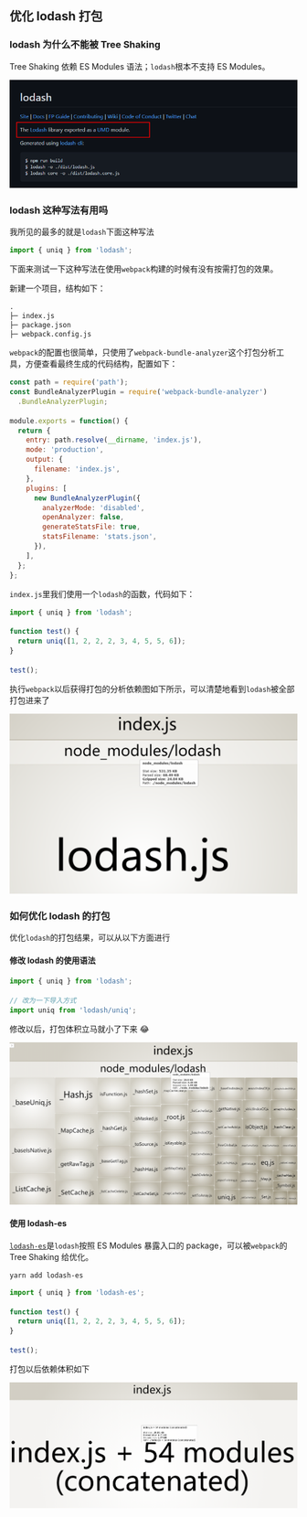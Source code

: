 ## 优化 lodash 打包

### lodash 为什么不能被 Tree Shaking

Tree Shaking 依赖 ES Modules 语法；`lodash`根本不支持 ES Modules。

![image-20210316215253456](../../../public/images/image-20210316215253456.png)

### lodash 这种写法有用吗

我所见的最多的就是`lodash`下面这种写法

```javascript
import { uniq } from 'lodash';
```

下面来测试一下这种写法在使用`webpack`构建的时候有没有按需打包的效果。

新建一个项目，结构如下：

```
.
├─ index.js
├─ package.json
├─ webpack.config.js
```

`webpack`的配置也很简单，只使用了`webpack-bundle-analyzer`这个打包分析工具，方便查看最终生成的代码结构，配置如下：

```javascript
const path = require('path');
const BundleAnalyzerPlugin = require('webpack-bundle-analyzer')
  .BundleAnalyzerPlugin;

module.exports = function() {
  return {
    entry: path.resolve(__dirname, 'index.js'),
    mode: 'production',
    output: {
      filename: 'index.js',
    },
    plugins: [
      new BundleAnalyzerPlugin({
        analyzerMode: 'disabled',
        openAnalyzer: false,
        generateStatsFile: true,
        statsFilename: 'stats.json',
      }),
    ],
  };
};
```

`index.js`里我们使用一个`lodash`的函数，代码如下：

```javascript
import { uniq } from 'lodash';

function test() {
  return uniq([1, 2, 2, 2, 3, 4, 5, 5, 6]);
}

test();
```

执行`webpack`以后获得打包的分析依赖图如下所示，可以清楚地看到`lodash`被全部打包进来了

![image-20210316222313572](../../../public/images/image-20210316222313572.png)

### 如何优化 lodash 的打包

优化`lodash`的打包结果，可以从以下方面进行

#### 修改 lodash 的使用语法

```javascript
import { uniq } from 'lodash';

// 改为一下导入方式
import uniq from 'lodash/uniq';
```

修改以后，打包体积立马就小了下来 😂

![image-20210316222603769](../../../public/images/image-20210316222603769.png)

#### 使用 lodash-es

[`lodash-es`](https://www.npmjs.com/package/lodash-es)是`lodash`按照 ES Modules 暴露入口的 package，可以被`webpack`的 Tree Shaking 给优化。

```
yarn add lodash-es
```

```javascript
import { uniq } from 'lodash-es';

function test() {
  return uniq([1, 2, 2, 2, 3, 4, 5, 5, 6]);
}

test();
```

打包以后依赖体积如下

![image-20210316222908296](../../../public/images/image-20210316222908296-164113819336736.png)